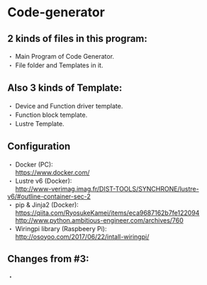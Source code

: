# Code-generator
## 2 kinds of files in this program:
・ Main Program of Code Generator. <br />
・ File folder and Templates in it. <br />

## Also 3 kinds of Template:
・ Device and Function driver template. <br />
・ Function block template. <br />
・ Lustre Template.

## Configuration
・ Docker (PC): <br />
&emsp; https://www.docker.com/ <br />
・ Lustre v6 (Docker): <br />
&emsp; http://www-verimag.imag.fr/DIST-TOOLS/SYNCHRONE/lustre-v6/#outline-container-sec-2 <br />
・ pip & Jinja2 (Docker): <br />
&emsp; https://qiita.com/RyosukeKamei/items/eca9687162b7fe122094 <br />
&emsp; http://www.python.ambitious-engineer.com/archives/760 <br />
・ Wiringpi library (Raspbeery Pi): <br />
&emsp; http://osoyoo.com/2017/06/22/intall-wiringpi/ <br />

## Changes from #3:
・  <br />
&emsp;  <br />
